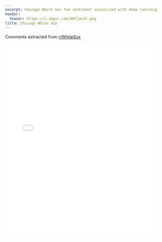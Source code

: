 ```yaml
---
excerpt: Chicago White Sox fan sentiment visualized with deep learning.
header:
  teaser: https://i.imgur.com/NkFjwLUl.png
title: Chicago White Sox
---
```


Comments extracted from [r/WhiteSox](https://reddit.com/r/WhiteSox)
<iframe id="igraph" scrolling="no" style="border:none;" seamless="seamless" src="/plots/MLB/CHW.html" height="640" width="100%"></iframe>